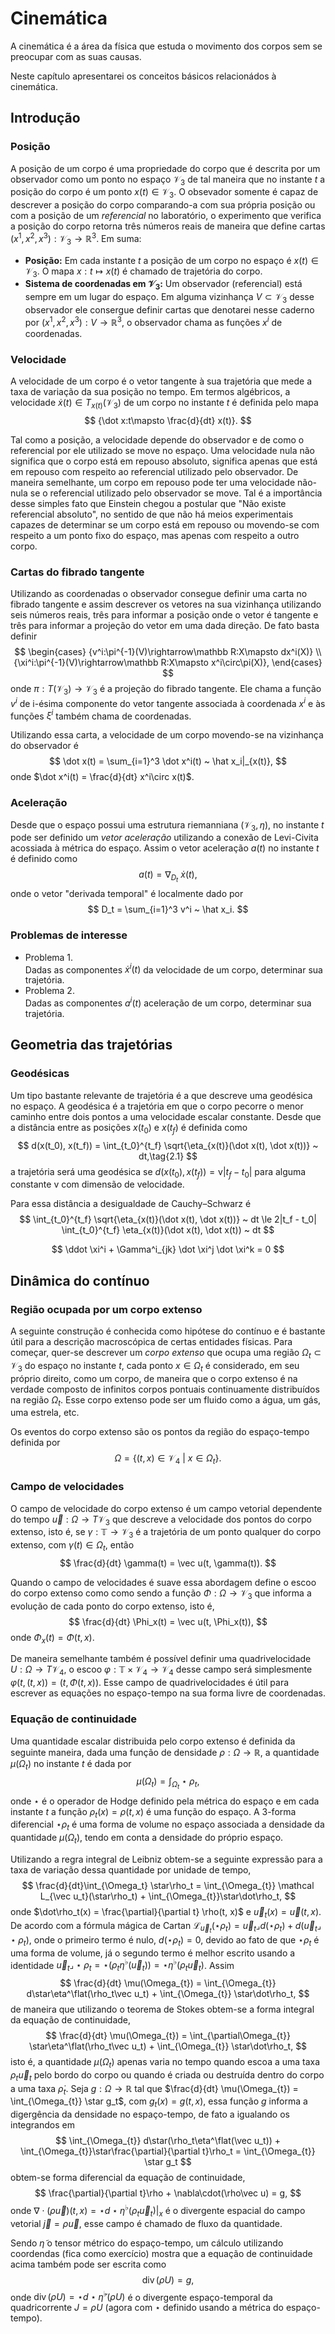 # Cinemática

A cinemática é a área da física que estuda
o movimento dos corpos sem se preocupar
com as suas causas.

Neste capítulo apresentarei os conceitos básicos
relacionádos à cinemática.

## Introdução

### Posição

A posição de um corpo é uma propriedade do corpo
que é descrita por um observador como um ponto no espaço $\mathcal V_3$
de tal maneira que no instante $t$ a
posição do corpo é um ponto
$x(t)\in\mathcal V_3$.
O obsevador somente é capaz de descrever a posição
do corpo comparando-a com sua própria posição
ou com a posição de um _referencial_ no laboratório,
o experimento que verifica a posição do corpo
retorna três números reais de maneira que define
cartas $(x^1, x^2, x^3):\mathcal V_3\rightarrow \mathbb R^3$.
Em suma:
* **Posição:**
 Em cada instante $t$ a posição de um corpo no espaço é $x(t)\in\mathcal V_3$.
 O mapa $x: t\mapsto x(t)$ é chamado de trajetória do corpo.
* **Sistema de coordenadas em $\mathcal V_3$:**
 Um observador (referencial) está sempre em um lugar do espaço.
 Em alguma vizinhança $V\subset\mathcal V_3$ desse observador ele consergue definir
 cartas que denotarei nesse caderno por
 ${(x^1, x^2, x^3):V\rightarrow\mathbb R^3}$,
 o observador chama as funções $x^i$ de coordenadas.

### Velocidade

A velocidade de um corpo é o vetor tangente à sua trajetória
que mede a taxa de variação da sua posição no tempo.
Em termos algébricos,
a velocidade $\dot x(t)\in T_{x(t)}(\mathcal V_3)$
de um corpo no instante $t$ é definida pelo mapa
$$
{\dot x:t\mapsto \frac{d}{dt} x(t)}.
$$

Tal como a posição, a velocidade depende do observador e de como
o referencial por ele utilizado se move no espaço.
Uma velocidade nula
não significa que o corpo está em repouso absoluto, significa apenas
que está em repouso com respeito ao referencial utilizado pelo observador.
De maneira semelhante, um corpo em repouso pode ter uma velocidade não-nula
se o referencial utilizado pelo observador se move.
Tal é a importância desse simples fato que Einstein chegou a postular
que "Não existe referencial absoluto", no sentido de que não há meios experimentais
capazes de determinar se um corpo está em repouso ou movendo-se com respeito
a um ponto fixo do espaço, mas apenas com respeito a outro corpo.

### Cartas do fibrado tangente

Utilizando as coordenadas o observador consegue definir uma carta no
fibrado tangente e assim descrever os vetores na sua vizinhança
utilizando seis números reais, três para informar a posição onde o vetor é tangente
e três para informar a projeção do vetor em uma dada direção.
De fato basta definir
$$
\begin{cases}
{v^i:\pi^{-1}(V)\rightarrow\mathbb R:X\mapsto dx^i(X)} \\
{\xi^i:\pi^{-1}(V)\rightarrow\mathbb R:X\mapsto x^i\circ\pi(X)},
\end{cases}
$$
onde $\pi:T(\mathcal V_3)\rightarrow\mathcal V_3$
é a projeção do fibrado tangente.
Ele chama a função $v^i$ de
i-ésima componente do vetor tangente
associada à coordenada $x^i$
e às funções
$\xi^i$ também chama de coordenadas.

Utilizando essa carta, a velocidade de um corpo
movendo-se na vizinhança do observador é
$$
\dot x(t) =
\sum_{i=1}^3 \dot x^i(t)
~ \hat x_i|_{x(t)},
$$
onde $\dot x^i(t) = \frac{d}{dt} x^i\circ x(t)$.

### Aceleração

Desde que o espaço possui uma estrutura riemanniana
$(\mathcal V_3, \eta)$, no instante $t$ pode ser definido
um _vetor aceleração_ utilizando a conexão de Levi-Civita
acossiada à métrica do espaço.
Assim o vetor aceleração $a(t)$ no instante $t$ é definido como
$$
a(t) = \nabla_{D_t} ~ \dot x(t),
$$
onde o vetor "derivada temporal" é localmente dado por
$$
D_t =
\sum_{i=1}^3 v^i
~ \hat x_i.
$$

### Problemas de interesse

* Problema 1.  
  Dadas as componentes $\dot x^i(t)$ da velocidade de um corpo, determinar sua trajetória.
* Problema 2.  
  Dadas as componentes $a^i(t)$ aceleração de um corpo, determinar sua trajetória.

## Geometria das trajetórias

### Geodésicas

Um tipo bastante relevante de trajetória é a que descreve
uma geodésica no espaço. A geodésica é a trajetória em que o corpo
pecorre o menor caminho entre dois pontos a uma velocidade escalar constante.
Desde que a distância entre as posições $x(t_0)$ e $x(t_f)$ é
definida como
$$
d(x(t_0), x(t_f)) =
\int_{t_0}^{t_f}
\sqrt{\eta_{x(t)}(\dot x(t), \dot x(t))} ~ dt,\tag{2.1}
$$
a trajetória será uma geodésica se
$d(x(t_0), x(t_f)) = \mathrm v|t_f - t_0|$ para alguma constante
$\mathrm v$ com dimensão de velocidade.

Para essa distância a desigualdade de Cauchy–Schwarz é
$$
\int_{t_0}^{t_f}
\sqrt{\eta_{x(t)}(\dot x(t), \dot x(t))} ~ dt
\le 2|t_f - t_0|
\int_{t_0}^{t_f}
\eta_{x(t)}(\dot x(t), \dot x(t)) ~ dt
$$




$$
\ddot \xi^i +
\Gamma^i_{jk} \dot \xi^j \dot \xi^k = 0
$$

## Dinâmica do contínuo

### Região ocupada por um corpo extenso

A seguinte construção é conhecida como hipótese do contínuo e
é bastante útil para a descrição macroscópica de certas entidades físicas.
Para começar, quer-se descrever um _corpo extenso_ que ocupa uma região
$\Omega_t\subset\mathcal V_3$ do espaço no instante $t$, cada ponto $x\in\Omega_t$
é considerado, em seu próprio direito, como um corpo, de maneira que o corpo extenso
é na verdade composto de infinitos corpos pontuais continuamente distribuídos na
região $\Omega_t$. Esse corpo extenso pode ser um fluido como a água, um gás,
uma estrela, etc.

Os eventos do corpo extenso são os pontos da região do espaço-tempo definida por
$$
\Omega = \{(t, x)\in\mathcal V_4 ~|~ x\in\Omega_t \}.
$$

### Campo de velocidades

O campo de velocidade do corpo extenso é um campo vetorial
dependente do tempo
$\vec u:\Omega\rightarrow T\mathcal V_3$ que descreve a velocidade dos pontos
do corpo extenso, isto é,
se $\gamma:\mathbb T\rightarrow \mathcal V_3$ é a trajetória
de um ponto qualquer do corpo extenso, com $\gamma(t)\in\Omega_{t}$,
então
$$
\frac{d}{dt} \gamma(t) = \vec u(t, \gamma(t)).
$$

Quando o campo de velocidades é suave essa abordagem define o escoo
do corpo extenso como como sendo a função
$\Phi:\Omega\rightarrow\mathcal V_3$ que informa a evolução de
cada ponto do corpo extenso, isto é,
$$
\frac{d}{dt} \Phi_x(t) = \vec u(t, \Phi_x(t)),
$$
onde $\Phi_x(t) = \Phi(t, x)$.

De maneira semelhante também é possível definir uma quadrivelocidade
$U:\Omega\rightarrow T\mathcal V_4$,
o escoo $\varphi:\mathbb T\times\mathcal V_4\rightarrow\mathcal V_4$ desse campo
será simplesmente $\varphi(t, (t, x)) = (t, \Phi(t, x))$.
Esse campo de quadrivelocidades é útil para escrever as equações
no espaço-tempo na sua forma livre de coordenadas.

### Equação de continuidade

Uma quantidade escalar distribuida pelo corpo extenso
é definida da seguinte maneira, dada uma
função de densidade $\rho:\Omega\rightarrow\mathbb R$,
a quantidade $\mu(\Omega_t)$ no instante $t$ é dada por
$$
\mu(\Omega_t) = \int_{\Omega_t} \star\rho_t,
$$
onde $\star$ é o operador de Hodge definido pela métrica do espaço
e em cada instante $t$ a função $\rho_t(x) = \rho(t, x)$ é uma função do espaço.
A 3-forma diferencial $\star\rho_t$ é
uma forma de volume no espaço associada a densidade da quantidade $\mu(\Omega_t)$,
tendo em conta a densidade do próprio espaço.

Utilizando a regra integral de Leibniz obtem-se a seguinte expressão
para a taxa de variação dessa quantidade por unidade de tempo,
$$
\frac{d}{dt}\int_{\Omega_t} \star\rho_t =
\int_{\Omega_{t}} \mathcal L_{\vec u_t}(\star\rho_t) +
\int_{\Omega_{t}}\star\dot\rho_t,
$$
onde $\dot\rho_t(x) = \frac{\partial}{\partial t} \rho(t, x)$ e $\vec u_t(x) = \vec u(t, x)$.
De acordo com a fórmula mágica de Cartan
$\mathcal L_{\vec u_t}(\star\rho_t) = \vec u_t \lrcorner d(\star\rho_t) + d(\vec u_t \lrcorner \star\rho_t)$,
onde o primeiro termo é nulo, $d(\star\rho_t) = 0$,
devido ao fato de que $\star\rho_t$ é uma forma de volume,
já o segundo termo é melhor escrito usando a identidade
$\vec u_t \lrcorner \star\rho_t = \star(\rho_t\eta^\flat(\vec u_t)) = \star\eta^\flat(\rho_t\vec u_t)$.
Assim
$$
\frac{d}{dt} \mu(\Omega_{t}) =
\int_{\Omega_{t}} d\star\eta^\flat(\rho_t\vec u_t) +
\int_{\Omega_{t}} \star\dot\rho_t,
$$
de maneira que utilizando o teorema de Stokes
obtem-se a forma integral da equação de continuidade,
$$
\frac{d}{dt} \mu(\Omega_{t}) =
\int_{\partial\Omega_{t}} \star\eta^\flat(\rho_t\vec u_t) +
\int_{\Omega_{t}} \star\dot\rho_t,
$$
isto é, a quantidade $\mu(\Omega_{t})$ apenas varia no tempo quando
escoa a uma taxa $\rho_t\vec u_t$ pelo bordo do corpo ou quando é criada
ou destruída dentro do corpo a uma taxa $\dot\rho_t$.
Seja $g:\Omega\rightarrow\mathbb R$ tal que
$\frac{d}{dt} \mu(\Omega_{t}) = \int_{\Omega_{t}} \star g_t$,
com $g_t(x) = g(t, x)$, essa função $g$ informa a digergência da
densidade no espaço-tempo, de fato a igualando os integrandos em
$$
\int_{\Omega_{t}} d\star(\rho_t\eta^\flat(\vec u_t)) +
\int_{\Omega_{t}}\star\frac{\partial}{\partial t}\rho_t =
\int_{\Omega_{t}} \star g_t
$$
obtem-se forma diferencial da equação de continuidade,
$$
\frac{\partial}{\partial t}\rho + \nabla\cdot(\rho\vec u) = g,
$$
onde $\nabla\cdot(\rho\vec u)(t, x) = \star d\star\eta^\flat(\rho_t\vec u_t)|_x$
é o divergente espacial do campo vetorial $\vec j = \rho\vec u$,
esse campo é chamado de fluxo da quantidade.

Sendo $\tilde\eta$ o tensor métrico
do espaço-tempo, um cálculo utilizando coordendas (fica como exercício)
mostra que a equação de continuidade acima também pode ser escrita como
$$
\operatorname{div}(\rho U) = g,
$$
onde $\operatorname{div}(\rho U) = \star d\star\tilde\eta^\flat(\rho U)$
é o divergente espaço-temporal da quadricorrente $J = \rho U$
(agora com $\star$ definido usando a métrica do espaço-tempo).
